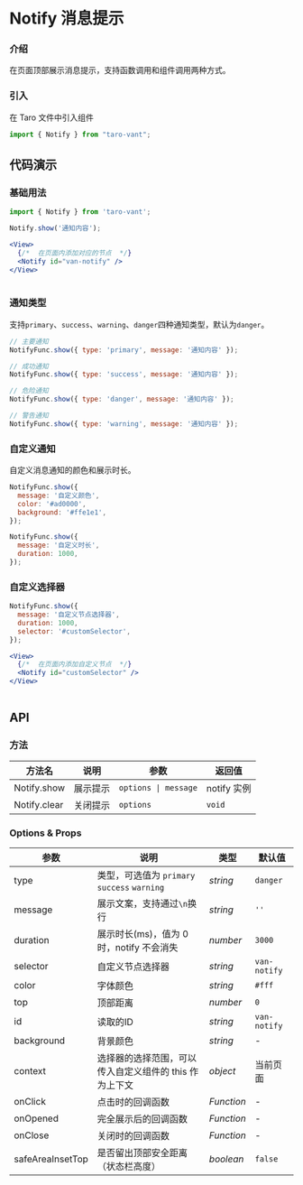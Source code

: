 # Notify 消息提示

### 介绍

在页面顶部展示消息提示，支持函数调用和组件调用两种方式。

### 引入

在 Taro 文件中引入组件

```js
import { Notify } from "taro-vant"; 
```

## 代码演示

### 基础用法

```js
import { Notify } from 'taro-vant';

Notify.show('通知内容');
```

```jsx
<View>
  {/*  在页面内添加对应的节点  */}
  <Notify id="van-notify" />
</View>
 
```

### 通知类型

支持`primary`、`success`、`warning`、`danger`四种通知类型，默认为`danger`。

```js
// 主要通知
NotifyFunc.show({ type: 'primary', message: '通知内容' });

// 成功通知
NotifyFunc.show({ type: 'success', message: '通知内容' });

// 危险通知
NotifyFunc.show({ type: 'danger', message: '通知内容' });

// 警告通知
NotifyFunc.show({ type: 'warning', message: '通知内容' });
```

### 自定义通知

自定义消息通知的颜色和展示时长。

```js
NotifyFunc.show({
  message: '自定义颜色',
  color: '#ad0000',
  background: '#ffe1e1',
});

NotifyFunc.show({
  message: '自定义时长',
  duration: 1000,
});
```

### 自定义选择器

```js
NotifyFunc.show({
  message: '自定义节点选择器',
  duration: 1000,
  selector: '#customSelector',
});
```

```jsx
<View>
  {/*  在页面内添加自定义节点  */}
  <Notify id="customSelector" />
</View>
 
```

## API

### 方法

|  方法名        | 说明     | 参数                 | 返回值      |
| ------------ | -------- | -------------------- | ----------- |
|  Notify.show        | 展示提示 | `options \| message` | notify 实例 |
|  Notify.clear  | 关闭提示 | `options`            | `void`      |

### Options & Props

|  参数  | 说明 | 类型 | 默认值 |
| --- | --- | --- | --- |
|  type   | 类型，可选值为 `primary` `success` `warning` | _string_ | `danger` |
|  message   | 展示文案，支持通过`\n`换行 | _string_ | `''` |
|  duration  | 展示时长(ms)，值为 0 时，notify 不会消失 | _number_ | `3000` |
|  selector  | 自定义节点选择器 | _string_ | `van-notify` |
|  color  | 字体颜色 | _string_ | `#fff` |
|  top  | 顶部距离 | _number_ | `0` |
|  id  | 读取的ID | _string_ | `van-notify` |
|  background  | 背景颜色 | _string_ | - |
|  context  | 选择器的选择范围，可以传入自定义组件的 this 作为上下文 | _object_ | 当前页面 |
|  onClick  | 点击时的回调函数 | _Function_ | - |
|  onOpened  | 完全展示后的回调函数 | _Function_ | - |
|  onClose  | 关闭时的回调函数 | _Function_ | - |
|  safeAreaInsetTop  | 是否留出顶部安全距离（状态栏高度） | _boolean_ | `false` |
